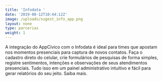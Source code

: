 ```yaml
---
title: 'Infodata '
date: '2019-08-12T10:44:12Z'
image: /uploads/sugest_info_app.png
layout: none
type: parcerias
weight: 1
---
```

A integração do AppCívico com o Infodata é ideal para times que apostam nos momentos presenciais para captura de novos contatos. Faça o cadastro direto do celular, crie formulários de pesquisas de forma simples, registre sentimentos, intenções e observações de seus atendimentos presenciais. Tudo isso em um painel administrativo intuitivo e fácil para gerar relatórios do seu jeito. Saiba mais.
